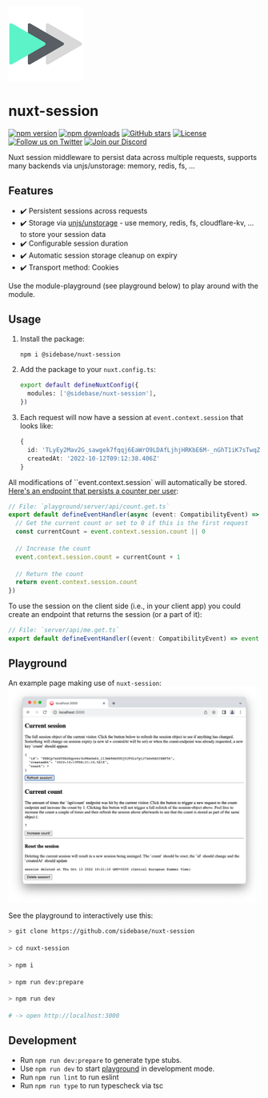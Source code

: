 ![nuxt session logo](./.github/session.png)

# nuxt-session

[![npm version][npm-version-src]][npm-version-href]
[![npm downloads][npm-downloads-src]][npm-downloads-href]
[![GitHub stars](https://badgen.net/github/stars/sidebase/nuxt-session)](https://GitHub.com/sidebase/nuxt-session/)
[![License][license-src]][license-href]
[![Follow us on Twitter](https://badgen.net/badge/icon/twitter?icon=twitter&label)](https://twitter.com/sidebase_io)
[![Join our Discord](https://badgen.net/badge/icon/discord?icon=discord&label)](https://discord.gg/9MUHR8WT9B)

Nuxt session middleware to persist data across multiple requests, supports many backends via unjs/unstorage: memory, redis, fs, ... 

## Features

- ✔️ Persistent sessions across requests
- ✔️ Storage via [unjs/unstorage](https://github.com/unjs/unstorage) - use memory, redis, fs, cloudflare-kv, ... to store your session data
- ✔️ Configurable session duration
- ✔️ Automatic session storage cleanup on expiry
- ✔️ Transport method: Cookies 

Use the module-playground (see playground below) to play around with the module.

## Usage

1. Install the package:
    ```bash
    npm i @sidebase/nuxt-session
    ```
2. Add the package to your `nuxt.config.ts`:
    ```bash
    export default defineNuxtConfig({
      modules: ['@sidebase/nuxt-session'],
    })
    ```
3. Each request will now have a session at `event.context.session` that looks like:
    ```ts
    {
      id: 'TLyEy2Mav2G_sawgek7fqqj6EaWrO9LDAfLjhjHRKbE6M-_nGhT1iK7sTwqZ-xoT',
      createdAt: '2022-10-12T09:12:38.406Z'
    }
    ```

All modifications of ``event.context.session` will automatically be stored. [Here's an endpoint that persists a counter per user](playground/server/api/count.get.ts):
```ts
// File: `playground/server/api/count.get.ts`
export default defineEventHandler(async (event: CompatibilityEvent) => {
  // Get the current count or set to 0 if this is the first request
  const currentCount = event.context.session.count || 0

  // Increase the count
  event.context.session.count = currentCount + 1

  // Return the count
  return event.context.session.count
})
```

To use the session on the client side (i.e., in your client app) you could create an endpoint that returns the session (or a part of it):
```ts
// File: `server/api/me.get.ts`
export default defineEventHandler((event: CompatibilityEvent) => event.context.session)
```

## Playground

An example page making use of `nuxt-session`:
![nuxt session counter example](./.github/session-example.png)

See the playground to interactively use this:
```sh
> git clone https://github.com/sidebase/nuxt-session

> cd nuxt-session

> npm i

> npm run dev:prepare

> npm run dev

# -> open http://localhost:3000
```

## Development

- Run `npm run dev:prepare` to generate type stubs.
- Use `npm run dev` to start [playground](./playground) in development mode.
- Run `npm run lint` to run eslint
- Run `npm run type` to run typescheck via tsc



<!-- Badges -->
[npm-version-src]: https://img.shields.io/npm/v/@sidebase/nuxt-session/latest.svg
[npm-version-href]: https://npmjs.com/package/@sidebase/nuxt-session

[npm-downloads-src]: https://img.shields.io/npm/dt/@sidebase/nuxt-session.svg
[npm-downloads-href]: https://npmjs.com/package/@sidebase/nuxt-session

[license-src]: https://img.shields.io/npm/l/@sidebase/nuxt-session.svg
[license-href]: https://npmjs.com/package/@sidebase/nuxt-session
